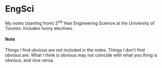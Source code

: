 # EngSci
My notes (starting from) 2<sup>nd</sup> Year Engineering Science at the University of Toronto. Includes funny electives.

#### Note
Things I find obvious are not included in the notes. Things I don't find obvious are. What I think is obvious may not coincide with what you thing is obvious, and vice versa.
